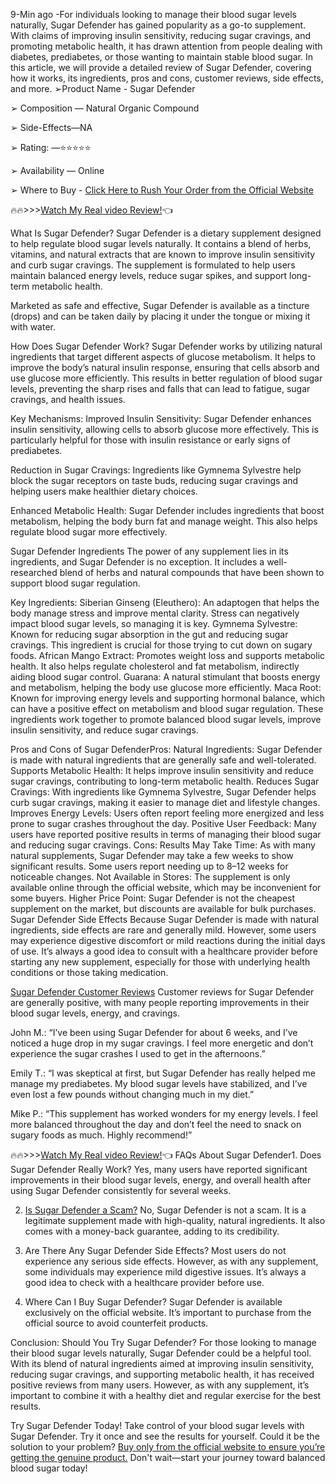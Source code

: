 9-Min ago -For individuals looking to manage their blood sugar levels naturally, Sugar Defender has gained popularity as a go-to supplement. With claims of improving insulin sensitivity, reducing sugar cravings, and promoting metabolic health, it has drawn attention from people dealing with diabetes, prediabetes, or those wanting to maintain stable blood sugar. In this article, we will provide a detailed review of Sugar Defender, covering how it works, its ingredients, pros and cons, customer reviews, side effects, and more.
➢Product Name - Sugar Defender

➢ Composition — Natural Organic Compound 

➢ Side-Effects—NA 

➢ Rating: —⭐⭐⭐⭐⭐ 

➢ Availability — Online 

➢ Where to Buy - [Click Here to Rush Your Order from the Official Website](https://sites.google.com/view/health-guids/sugar-defender-reviews)

🔥🔥>>>[Watch My Real  video Review!](https://sites.google.com/view/health-guids/sugar-defender-reviews)👈



What Is Sugar Defender?
Sugar Defender is a dietary supplement designed to help regulate blood sugar levels naturally. It contains a blend of herbs, vitamins, and natural extracts that are known to improve insulin sensitivity and curb sugar cravings. The supplement is formulated to help users maintain balanced energy levels, reduce sugar spikes, and support long-term metabolic health.

Marketed as safe and effective, Sugar Defender is available as a tincture (drops) and can be taken daily by placing it under the tongue or mixing it with water.

How Does Sugar Defender Work?
Sugar Defender works by utilizing natural ingredients that target different aspects of glucose metabolism. It helps to improve the body’s natural insulin response, ensuring that cells absorb and use glucose more efficiently. This results in better regulation of blood sugar levels, preventing the sharp rises and falls that can lead to fatigue, sugar cravings, and health issues.

Key Mechanisms:
Improved Insulin Sensitivity: Sugar Defender enhances insulin sensitivity, allowing cells to absorb glucose more effectively. This is particularly helpful for those with insulin resistance or early signs of prediabetes.

Reduction in Sugar Cravings: Ingredients like Gymnema Sylvestre help block the sugar receptors on taste buds, reducing sugar cravings and helping users make healthier dietary choices.

Enhanced Metabolic Health: Sugar Defender includes ingredients that boost metabolism, helping the body burn fat and manage weight. This also helps regulate blood sugar more effectively.

Sugar Defender Ingredients
The power of any supplement lies in its ingredients, and Sugar Defender is no exception. It includes a well-researched blend of herbs and natural compounds that have been shown to support blood sugar regulation.

Key Ingredients:
Siberian Ginseng (Eleuthero): An adaptogen that helps the body manage stress and improve mental clarity. Stress can negatively impact blood sugar levels, so managing it is key.
Gymnema Sylvestre: Known for reducing sugar absorption in the gut and reducing sugar cravings. This ingredient is crucial for those trying to cut down on sugary foods.
African Mango Extract: Promotes weight loss and supports metabolic health. It also helps regulate cholesterol and fat metabolism, indirectly aiding blood sugar control.
Guarana: A natural stimulant that boosts energy and metabolism, helping the body use glucose more efficiently.
Maca Root: Known for improving energy levels and supporting hormonal balance, which can have a positive effect on metabolism and blood sugar regulation.
These ingredients work together to promote balanced blood sugar levels, improve insulin sensitivity, and reduce sugar cravings.

Pros and Cons of Sugar DefenderPros:
Natural Ingredients: Sugar Defender is made with natural ingredients that are generally safe and well-tolerated.
Supports Metabolic Health: It helps improve insulin sensitivity and reduce sugar cravings, contributing to long-term metabolic health.
Reduces Sugar Cravings: With ingredients like Gymnema Sylvestre, Sugar Defender helps curb sugar cravings, making it easier to manage diet and lifestyle changes.
Improves Energy Levels: Users often report feeling more energized and less prone to sugar crashes throughout the day.
Positive User Feedback: Many users have reported positive results in terms of managing their blood sugar and reducing sugar cravings.
Cons:
Results May Take Time: As with many natural supplements, Sugar Defender may take a few weeks to show significant results. Some users report needing up to 8–12 weeks for noticeable changes.
Not Available in Stores: The supplement is only available online through the official website, which may be inconvenient for some buyers.
Higher Price Point: Sugar Defender is not the cheapest supplement on the market, but discounts are available for bulk purchases.
Sugar Defender Side Effects
Because Sugar Defender is made with natural ingredients, side effects are rare and generally mild. However, some users may experience digestive discomfort or mild reactions during the initial days of use. It’s always a good idea to consult with a healthcare provider before starting any new supplement, especially for those with underlying health conditions or those taking medication.

[Sugar Defender Customer Reviews](https://sites.google.com/view/simple-care/sugar-defender-reviews)
Customer reviews for Sugar Defender are generally positive, with many people reporting improvements in their blood sugar levels, energy, and cravings.

John M.: “I’ve been using Sugar Defender for about 6 weeks, and I’ve noticed a huge drop in my sugar cravings. I feel more energetic and don’t experience the sugar crashes I used to get in the afternoons.”

Emily T.: “I was skeptical at first, but Sugar Defender has really helped me manage my prediabetes. My blood sugar levels have stabilized, and I’ve even lost a few pounds without changing much in my diet.”

Mike P.: “This supplement has worked wonders for my energy levels. I feel more balanced throughout the day and don’t feel the need to snack on sugary foods as much. Highly recommend!”

🔥🔥>>>[Watch My Real  video Review!](https://sites.google.com/view/health-guids/sugar-defender-reviews)👈
FAQs About Sugar Defender1. Does Sugar Defender Really Work?
Yes, many users have reported significant improvements in their blood sugar levels, energy, and overall health after using Sugar Defender consistently for several weeks.

2. [Is Sugar Defender a Scam?](https://sites.google.com/view/simple-care/sugar-defender-reviews)
No, Sugar Defender is not a scam. It is a legitimate supplement made with high-quality, natural ingredients. It also comes with a money-back guarantee, adding to its credibility.

3. Are There Any Sugar Defender Side Effects?
Most users do not experience any serious side effects. However, as with any supplement, some individuals may experience mild digestive issues. It’s always a good idea to check with a healthcare provider before use.

4. Where Can I Buy Sugar Defender?
Sugar Defender is available exclusively on the official website. It’s important to purchase from the official source to avoid counterfeit products.

Conclusion: Should You Try Sugar Defender?
For those looking to manage their blood sugar levels naturally, Sugar Defender could be a helpful tool. With its blend of natural ingredients aimed at improving insulin sensitivity, reducing sugar cravings, and supporting metabolic health, it has received positive reviews from many users. However, as with any supplement, it’s important to combine it with a healthy diet and regular exercise for the best results.

Try Sugar Defender Today!
Take control of your blood sugar levels with Sugar Defender. Try it once and see the results for yourself. Could it be the solution to your problem? [Buy only from the official website to ensure you’re getting the genuine product.]((https://sites.google.com/view/health-guids/sugar-defender-reviews)) Don't wait—start your journey toward balanced blood sugar today!

